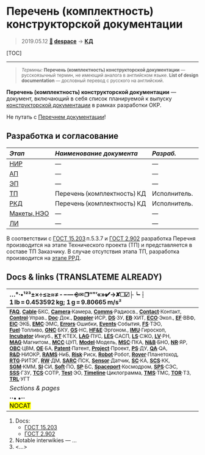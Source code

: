 # Перечень (комплектность) конструкторской документации
> 2019.05.12 **[🚀](../index/index.md) [despace](index.md)** → **[КД](doc.md)**

[TOC]

---

> <small>*Термины:* **Перечень (комплектность) конструкторской документации** — русскоязычный термин, не имеющий аналога в английском языке. **List of design documentation** — дословный перевод с русского на английский.</small>

**Перечень (комплектность) конструкторской документации** — документ, включающий в себя список планируемой к выпуску [конструкторской документации](doc.md) в рамках разработки ОКР.

Не путать с [Перечнем документации](list_doc.md)!



## Разработка и согласование
|*Этап*|*Наименование документа*|*Разраб.*|*Согласует*|*Утверждает*|
|:--|:--|:--|:--|:--|
| [НИР](rnd_0.md)  |  —  |  —  |  —  |  —  |
| [АП](rnd_ap.md)  |  —  |  —  |  —  |  —  |
| [ЭП](rnd_ep.md)  |  —  |  —  |  —  |  —  |
| [ТП](rnd_tp.md)  |  Перечень (комплектность) КД  |  Исполнитель.  |  +  |  +  |
| [РКД](ркд.md)  |  Перечень (комплектность) КД  |  Исполнитель.  |  +  |  +  |
| [Макеты, НЭО](rnd_neo.md)  |  —  |  —  |  —  |  —  |
| [ЛИ](rnd_e.md)  |  —  |  —  |  —  |  —  |

В соответствии с [ГОСТ 15.203](гост_15_203.md) п.5.3.7 и [ГОСТ 2.902](гост_2_902.md) разработка Перечня производится на этапе Технического проекта (ТП) и представляется в составе ТП Заказчику. В случае отсутствия этапа ТП, разработка производится на [этапе РРД](rnd_rkd.md).



<p style="page-break-after:always"> </p>

## Docs & links (TRANSLATEME ALREADY)
|…°·•¹²³±×÷≤≥≈≠ ‑ −— ⎆✉ ❐“”’«»✔→✘☐☑├┕┆ 1 lb = 0.453592 kg; 1 g = 9.80665 m/s²|
|:--|
|<small>**[FAQ](faq.md)**, **[Cable](cable.md)**·БКС, **[Camera](camera.md)**·Камера, **[Comms](comms.md)**·Радиосв., **[Contact](contact.md)**·Контакт, **[Control](control.md)**·Управ., **[Doc](doc.md)**·Док., **[Doppler](doppler.md)**·ИСР, **[DS](ds.md)**·ЗУ, **[EB](eb.md)**·ХИТ, **[ECO](ecology.md)**·Экол., **[EF](ef.md)**·ВВФ, **[ElC](elc.md)**·ЭКБ, **[EMC](emc.md)**·ЭМС, **[Errors](error.md)**·Ошибки, **[Events](event.md)**·События, **[FS](fs.md)**·ТЭО, **[Fuel](fuel.md)**·Топливо, **[GNC](gnc.md)**·БКУ, **[GS](scs.md)**·НС, **[HF&E](hfe.md)**·Эргоном., **[IMU](imu.md)**·Гироскоп, **[Incubator](incubator.md)**·Инкуб., **[KT](kt.md)**·КТЕХ, **[LAG](lag.md)**·ПУC, **[LES](les.md)**·САСП, **[LS](ls.md)**·СЖО, **[LV](lv.md)**·РН, **[MAG](mag.md)**·Магнитом., **[MCC](mcc.md)**·ЦУП, **[Model](model.md)**·Модель, **[MSC](sc.md)**·ПКА, **[N&B](nnb.md)**·БНО, **[NR](nr.md)**·ЯР, **[OBC](obc.md)**·ЦВМ, **[OE](oe.md)**·БА, **[Patent](патент.md)**·Патент, **[Project](project.md)**·Проект, **[PS](ps.md)**·ДУ, **[QA](quality.md)**·QA, **[R&D](rnd.md)**·НИОКР, **[RAMS](rams.md)**·НиБ, **[Risk](risk.md)**·Риск, **[Robot](robotics.md)**·Робот, **[Rover](rover.md)**·Планетоход, **[RTG](rtg.md)**·РИТЭГ, **[RW](rw.md)**·ДМ, **[SARC](sarc.md)**·ПСК, **[Sensor](sensor.md)**·Датчик, **[SC](sc.md)**·КА, **[SCS](scs.md)**·КК, **[SGM](sgm.md)**·КММ, **[SI](si.md)**·СИ, **[Soft](soft.md)**·ПО, **[SP](sp.md)**·БС, **[Spaceport](spaceport.md)**·Космодром, **[SPS](sps.md)**·СЭС, **[SSS](sss.md)**·ГЗУ, **[TCS](tcs.md)**·СОТР, **[Test](test.md)**·ЭО, **[Timeline](timeline.md)**·Циклограмма, **[TMS](tms.md)**·ТМС, **[TOR](tor.md)**·ТЗ, **[TRL](trl.md)**·УГТ</small>|
|*Sections & pages*|
|**··• [](.md) •··**<br> <mark>NOCAT</mark> |

   1. Docs:
      - [ГОСТ 15.203](гост_15_203.md)
      - [ГОСТ 2.902](гост_2_902.md)
   1. Notable interwikies — …
   1. <…>
